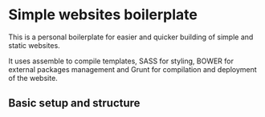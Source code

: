 # Simple websites boilerplate
This is a personal boilerplate for easier and quicker building of simple and static websites.

It uses assemble to compile templates, SASS for styling, BOWER for external packages management and Grunt for compilation and deployment of the website.

## Basic setup and structure
